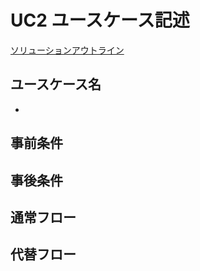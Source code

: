 # UC2 ユースケース記述
[ソリューションアウトライン](../ソリューションアウトライン.md)
## ユースケース名
* 
## 事前条件


## 事後条件

## 通常フロー

## 代替フロー